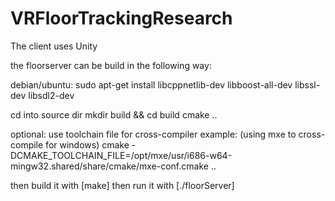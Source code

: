 # VRFloorTrackingResearch

The client uses Unity

the floorserver can be build in the following way:

debian/ubuntu:
sudo apt-get install libcppnetlib-dev libboost-all-dev libssl-dev libsdl2-dev

cd into source dir
mkdir build && cd build
cmake ..

optional: use toolchain file for cross-compiler
example: (using mxe to cross-compile for windows)
cmake -DCMAKE_TOOLCHAIN_FILE=/opt/mxe/usr/i686-w64-mingw32.shared/share/cmake/mxe-conf.cmake ..

then build it with [make]
then run it with [./floorServer]
